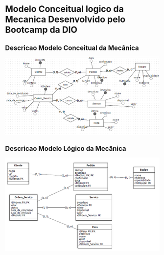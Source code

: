 # Modelo Conceitual logico da Mecanica Desenvolvido pelo Bootcamp da DIO

## Descricao Modelo Conceitual da Mecânica

<p align="center">
  <img src="Modelo_Conceitual.png" width="550" title="Modelo Conceitual">
  
</p>

##

## Descricao Modelo Lógico da Mecânica

<p align="center">
  <img src="Modelo_logico.png" width="750" title="Modelo Lógico">
  
</p>
